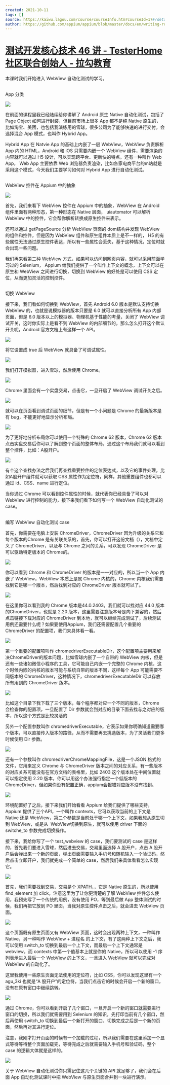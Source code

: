 ```yaml
---
created: 2021-10-11
tags: []
source: https://kaiwu.lagou.com/course/courseInfo.htm?courseId=17#/detail/pc?id=317
author: https://github.com/appium/appium/blob/master/docs/en/writing-running-appium/web/chromedriver.md
---
```


# [测试开发核心技术 46 讲 - TesterHome 社区联合创始人 - 拉勾教育](https://kaiwu.lagou.com/course/courseInfo.htm?courseId=17#/detail/pc?id=317)


本课时我们开始进入 WebView 自动化测试的学习。

## 

App 分类

![](https://s0.lgstatic.com/i/image3/M01/07/46/Ciqah16ELsmANoDvAAIyWTuGX3s586.png)

在前面的课程里我已经陆续给你讲解了 Android 原生 Native 自动化测试，包括了 Page Object 如何进行封装，但目前市场上很多 App 都不是纯 Native 原生的，比如淘宝、美团，也包括我演练用的雪球，很多公司为了能够快速的进行交付，会选择混合 App 模式，也叫作 Hybrid App。

Hybrid App 在 Natvie App 的基础上内嵌了一层 WebView，WebView 负责解析 App 内的 HTML，Android 和 iOS 只需要内嵌一个 WebView 组件，需要渲染的内容就可以通过 H5 设计，可以实现跨平台、更新快的特点。还有一种叫作 Web App， Web App 主要依靠 Web 浏览器负责渲染，比如各家电商平台的m站就是采用这个模式，今天我们主要学习如何对 Hybrid App 进行自动化测试。

## 

WebView 控件在 Appium 中的抽象

![](https://s0.lgstatic.com/i/image3/M01/80/5C/Cgq2xl6ELsqAbmoNAAFhXVE8ARk521.png)

首先，我们来看下 WebView 控件在 Appium 中的抽象，WebView 在 Android 组件里面有两种形态，第一种形态在 Native 层面， uiautomator 可以解析 WebView 中的控件，它会帮你解析转换成原生控件来表示。

还可以通过 getPageSource 分析 WebView 页面的 dom结构并发现 WebView 的组件和控件，但是因为 WebView 组件和原生组件本质上是不一样的， H5 的有些属性无法通过原生控件表达，所以有一些属性会丢失，基于这种情况，定位时就会出现一些问题。

我们再来看第二种 WebView 方式，如果可以访问到网页内容，就可以采用前面学习过的 Selenium， Appium 给我们提供了一个叫作上下文的概念，上下文可以在原生和 WebView 之间进行切换，切换到 WebView 的好处是可以使用 CSS 定位，从而更加灵活的控制控件。

## 

切换 WebView

接下来，我们看如何切换到 WebView，首先 Android 6.0 版本是默认支持切换 WebView 的，也就是说模拟器的版本只要是 6.0 就可以直接分析所有 App 内部页面，但是 6.0 版本以上的模拟器、物理机基于性能的考量，关闭了 WebView 调试开关，这时你实际上是看不到 WebView 的内部细节的，那么怎么打开这个默认开关呢，Android 官方文档上有这样一个 API。

![](https://s0.lgstatic.com/i/image3/M01/07/46/Ciqah16ELsqADv7pAAC9jaPPPYo388.png)

将它设置成 true 后 WebView 就具备了可调试属性。

![](https://s0.lgstatic.com/i/image3/M01/07/46/Ciqah16ELsqALrLGAAGEVhWNDaM815.png)

我们打开模拟器，进入雪球，然后使用 Chrome。

![](https://s0.lgstatic.com/i/image3/M01/80/5C/Cgq2xl6ELsuAA40iAAIKjk7to3U675.png)

Chrome 里面会有一个实盘交易，点击它，一旦开启了 WebView 调试开关之后。

![](https://s0.lgstatic.com/i/image3/M01/07/46/Ciqah16ELsuAPr0VAAJMm_vPWMg299.png)

就可以在页面看到调试页面的细节，但是有一个小问题是 Chrome 的最新版本是有 bug，不能更好地显示分析布局。

![](https://s0.lgstatic.com/i/image3/M01/80/5C/Cgq2xl6ELsyAS2AwAAL7zRPHqmc256.png)

为了更好地分析布局你可以使用一个特殊的 Chrome 62 版本，Chrome 62 版本点击实盘交易后你可以了解到整个页面的整体布局，通过这个布局我们就可以看到整个控件，比如：A股开户。

![](https://s0.lgstatic.com/i/image3/M01/07/46/Ciqah16ELsyADlADAAR5xYL-DeQ437.png)

有个这个查找办法之后我们再查找重要控件的定位表达式，以及它的事件处理，比如A股开户组件就可以获取 CSS 属性作为定位符，同样，其他重要组件也都可以通过 id、CSS、name 进行定位。

当你通过 Chrome 可以看到控件属性的时候，就代表你已经具备了可以对 WebView 进行控制的能力，接下来我们看下如何写一个 WebView 自动化测试的 case。

## 

编写 WebView 自动化测试 case

首先，你需要在电脑上安装 ChromeDriver，ChromeDriver 因为升级的关系它和每个版本的Chrome 是有关联关系的，首先，你可以打开这份文档（），文档中定义了 ChromeDriver，以及与 Chrome 之间的关系，可以发现 ChromeDriver 是可以驱动特定版本的 Chrome的。

![](https://s0.lgstatic.com/i/image3/M01/07/46/Ciqah16ELsyASc6uAAI5BLkNOOs595.png)

你可以看到 Chrome 和 ChromeDriver 的版本是一一对应的，所以当一个 App 内嵌了 WebView，WebView 本质上是属 Chrome 内核的，Chrome 内核我们需要找到它是哪一个版本，然后找到对应的 ChromeDriver 版本就可以了。

![](https://s0.lgstatic.com/i/image3/M01/80/5C/Cgq2xl6ELs2AO70DAAHrbVi5hNI845.png)

在这里你可以看到我的 Chrome 版本是44.0.2403，我们就可以找对应 44.0 版本的ChromeDriver，也就是 2.20 版本，这里需要注意版本号是向下兼容的，然后点击链接下载对应的 ChromeDriver 到本地，就可以继续完成测试了，后续测试用例还需要什么呢？如果要使用Appium，我们还需要配置几个重要的 ChromeDriver 的配置项，我们来具体看一看。

![](https://s0.lgstatic.com/i/image3/M01/07/46/Ciqah16ELs2AXdkbAANSd_2rQyo597.png)

第一个重要的配置项叫作 chromedriverExecutableDir，这个配置项主要用来解决ChromeDriver的版本问题，比如雪球内嵌了一个自带的 WebView 内核，但是还有一些诸如微信小程序的工具，它可能自己内嵌一个完整的 Chrome 内核，这个时候内嵌的内核的版本可能与系统自带的版本不同，这样每个 App 可能需要不同版本的 ChromeDriver，这种情况下，chromedriverExecutableDir 可以存放所有用到的 ChromeDriver 版本。

![](https://s0.lgstatic.com/i/image3/M01/80/5C/Cgq2xl6ELs2AATbOAAEkk1zFl8Q476.png)

比如这个目录下我下载了三个版本，每个程序都对应一个不同的版本，Chrome 会检查你的配置项，一旦配置了 Dir 参数就会到对应的目录下面去找与之对应的版本，所以这个方式是比较灵活的

另外一个配置参数叫作 chromedriverExecutable，它表示如果你明确知道需要哪个版本，可以直接传入版本的路径，从而不需要再去挑选版本，为了灵活我们更多时候使用 Dir 参数。

![](https://s0.lgstatic.com/i/image3/M01/07/46/Ciqah16ELs6ARpnhAABaTXvQdx8626.png)

还有一个参数叫作 chromedriverChromeMappingFile，这是一个JSON 格式的文件，它用来定义 Chrome 与 ChromeDriver 版本之间的对应关系，有一些版本的对应关系可能没有在官方文档的表格里，比如 2403 这个版本处在中间位置就可以指定使用 2.20 版本，你可以用这个办法强行指定一个低版本的 ChromeDriver，但如果你没有配置正确，appium会报错对应版本没有找到。

![](https://s0.lgstatic.com/i/image3/M01/80/5C/Cgq2xl6ELs6AN0heAACHkib8h7Y738.png)

环境配置好了之后，接下来我们开始看看 Appium 给我们提供了哪些支持，Appium 提供了三个API，一个叫作 contexts，它可以获取当前的上下文是 Native 还是 WebView，第二个参数是当前处于哪一个上下文，如果我想从原生切到 WebView，或是从  WebView切换到原生，就可以使用 driver 下面的 switche\_to 参数完成切换操作。

接下来，我给你写了一个 test\_webview 的 case，我们要测试的 case 是这样的，首先我们要进入雪球，然后进去交易，交易里面选择 A 股开户，点击 A 股开户后会弹出来一个新的页面，弹出页面需要输入手机号和随机输入一个验证码，然后点击立即开户，我们就完成一个简单的 case，然后我们来具体看看怎么实现它。

![](https://s0.lgstatic.com/i/image3/M01/07/46/Ciqah16ELs6Ab9HNAANI7Xhw8O0038.png)

首先，我们需要找到交易，交易是个 XPATH，，它是 Native 原生的，所以使用 find\_element 加 click，注意这里为了让你更清楚的了解 WebView 控件怎么使用，我预先写了一个传统的用例，没有使用 PO，等到最后做 App 整体测试的时候，我们再把它放到 PO 里面，当我对原生控件点击之后，就会进去 WebView 页面。

![](https://s0.lgstatic.com/i/image3/M01/80/5C/Cgq2xl6ELs6AY5MSAAFh_Lu4I-A959.png)

这个页面既有原生页面又有 WebView 页面，这时会出现两种上下文，一种叫作 Native，另一种叫作 WebView + 进程名 的上下文，有了这两种上下文之后，我可以使用 switch\_to 切换到最后一个上下文，而最后一个上下文通常是 webview，而 contexts 中第一个值基本上就是你的 Native，所以可以使用 -1 序列表示进入最后一个 WebView 的上下文，一旦进入 WebView 就可以完成对 WebView 的自动化了。

这里我使用一些原生页面无法使用的定位符，比如 CSS，你可以发现这里有一个 agu\_3ki 也就是“A 股开户”的定位符，当我们点击它的时候会开启一个新的窗口，没有在原有窗口中继续跳转。

![](https://s0.lgstatic.com/i/image3/M01/07/46/Ciqah16ELs6AWMhrAAIy0Si0xuo374.png)

通过 Chrome，你可以看到开启了几个窗口，一旦开启一个新的窗口就需要进行窗口的切换，所以我们就需要用到 Selenium 的知识，先打印当前有几个窗口，然后再使用 switch\_to 切换到最后一个新打开的窗口，切换完成之后是一个新的页面，然后再对其进行定位。

注意，我刚才打开页面的时候有一个加载的过程，所以我们需要在这里添加一个显式等待等待整个页面加载完，等待完成之后就需要输入手机号和验证码，整个 case 的逻辑大体就是这样的。

![](https://s0.lgstatic.com/i/image3/M01/80/5C/Cgq2xl6ELs-ASAk4AAR7u9laZ4g790.png)

关于 WebView 自动化测试你只需记住这几个关键的 API 就足够了，我们会在后面 App 自动化测试课时中把 WebView 与原生页面合并到一块进行演示。
